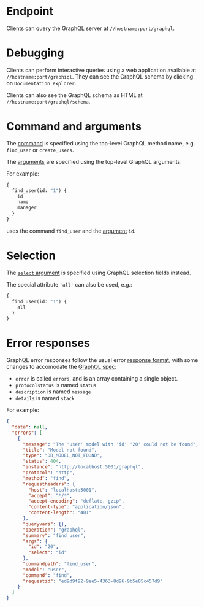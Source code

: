 # Endpoint

Clients can query the GraphQL server at `//hostname:port/graphql`.

# Debugging

Clients can perform interactive queries using a web application available at
`//hostname:port/graphiql`.
They can see the GraphQL schema by clicking on `Documentation explorer`.

Clients can also see the GraphQL schema as HTML at
`//hostname:port/graphql/schema`.

# Command and arguments

The [command](operations.md#command-and-arguments) is specified using the
top-level GraphQL method name, e.g. `find_user` or `create_users`.

The [arguments](operations.md#command-and-arguments) are specified using the
top-level GraphQL arguments.

For example:

```graphql
{
  find_user(id: "1") {
    id
    name
    manager
  }
}
```

uses the command `find_user` and the
[argument](operations.md#command-and-arguments) `id`.

# Selection

The [`select` argument](selecting.md) is specified using GraphQL selection
fields instead.

The special attribute `'all'` can also be used, e.g.:

```graphql
{
  find_user(id: "1") {
    all
  }
}
```

# Error responses

GraphQL error responses follow the usual error
[response format](error.md#error-responses-sent-to-clients), with some changes
to accomodate the
[GraphQL spec](https://facebook.github.io/graphql/#sec-Errors):
  - `error` is called `errors`, and is an array containing a single object.
  - `protocolstatus` is named `status`
  - `description` is named `message`
  - `details` is named `stack`

For example:

```json
{
  "data": null,
  "errors": [
    {
      "message": "The 'user' model with 'id' '20' could not be found",
      "title": "Model not found",
      "type": "DB_MODEL_NOT_FOUND",
      "status": 404,
      "instance": "http://localhost:5001/graphql",
      "protocol": "http",
      "method": "find",
      "requestheaders": {
        "host": "localhost:5001",
        "accept": "*/*",
        "accept-encoding": "deflate, gzip",
        "content-type": "application/json",
        "content-length": "481"
      },
      "queryvars": {},
      "operation": "graphql",
      "summary": "find_user",
      "args": {
        "id": "20",
        "select": "id"
      },
      "commandpath": "find_user",
      "model": "user",
      "command": "find",
      "requestid": "ed9d9f92-9ee5-4363-8d96-9b5e85c457d9"
    }
  ]
}
```
